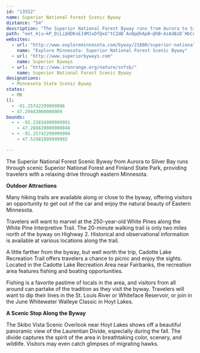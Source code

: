 ```yaml
---
id: "13552"
name: Superior National Forest Scenic Byway
distance: "54"
description: "The Superior National Forest Byway runs from Aurora to Silver Bay through the Superior National Forest and Finland State Park, to the northwest shore of Lake Superior."
path: "eet_H|u~kP_D|Li@dDKxEJdMJxDf@xG^tCZdB`AvBp@hApB~@hB~AzAdBzD`HbCnFnAjE~@lEvArJZhAx@jCh@lDbC`SHlBCxAeAxY]pEoDvWy@hEyAvGiAvGcBxMs@bKk@fFcAjEoA~DcAnByIvS{@jEo@zFU~DCzCpBnw@ClCSdEi@`EuBrGwClEcCfB_Ad@iQ~EsAr@sB`BcFtEsAj@eAVqC?mBe@iAw@mJuJwCgCoAw@iCaAeAScBKmfAJeCr@yAp@aAt@}CjD{@dCmAbEk@xDOrETnM\\xHC~Di@pO?~F`GhqA^lJHrFGzB[pCsE~UO~B@tDRdC^lCfLx^jL|`@v@lDNjALfCpAht@?hK}Exp@iA`MoDxYI~AOxIGlb@E`DQvCw@fEa@`Bw@rBoe@xjAeOb^_BnEcAfE_@vDG|BzB|]dA`OJ`D?jCQfCwDbWsAzGoBrEkr@tsAcA~Aiv@zn@wAfBkAdCcAxDaFx`@e@`CaQln@s@lCqCzOYx@oAfCoLfMqAlCy@~BYzAm@`FA`NW~a@YrEW`Bs@pCs@fBqKpSmFdLaEfG}[lc@iAfBwAvCaAzDq@nFUdFFlBnAtQCdEStE_Ejj@qDlv@[dMHtAJbA|@tDjJbVj@lBRxA^xFMrE{B|[_@rBy@hCqEzKy@~Ci@tCU|C?rBD~B\\`DfKzp@RzCJdEEzCkHjm@i@bD_AdFwBhJmF`ToC|L_@|BUbDi@nLcCbe@eCpUg@lFQlEGfEHxItC~]FlEMlDWfDk@lDkAfDgArB_CvC__@~^gOpNkChBeHlE_OnImA`AoAjBcAvBi@tBk@jDSbEDrDlFfp@RtE`@nQXdDl@fDn@xBr@~A~B~DtNbTx@`Br@xBx@lDh@fHFrBAjAYlGWlCeDnReEp[mAtGmj@~bCgAfGu@~FgDj]wK~lAy@dM_@dJyAv~Aq@|y@GpdAsAxjDw@xb@A`KXpCXhBj@vBn@zAfAjBhBlBx@f@~Al@vBVdSd@`Cd@nBdAp_@j_@fB`Cf@rAd@zAj@xCHdAP`DHdkB_@~kAlEldAnE|_APtMj@txBOhu@?vy@h@dEr@tCz@jCdGzHfMpN~K~NzGfIrHfItLdOlJzJlCbD|DnDpGnGxCrE~@~B|AlIhAv[d@|TSrDi@zDq@~CsArDwElFqLlKgCfDi@fAo@rBkAjFYnBSjEr@~{JCt{AeBfDy@~@iBz@{cB}[cCIgFt@wAj@eCdBwFrF{NxRoPbS_KrMaJrI{JzFmH~BaIfAgJBgEc@cDg@gCs@oEmBaGwCof@sa@wEkCgE{AgHgA}EQcHV_FbAmFvByFxCe]vOiDpBeLnE_Bd@gE@_DaAwCaBcDs@sCWsCd@gGdCmQbJeC`AgX~I}GxAiQrEmCl@iCRmDAyRmCiDIkCVyXrIw[nKuF`CyBvAcBxA{FhG_[b]eN|NoEjFaArAuAfCy@fCo@xCc@pDI|B?jDNzCrAhPTvBL~BPnEEdCOrDiAfG}EzNm@tEQzCKxRD~BMzD[dEm@tDy@~CkAhDqRvb@_DhJcCjJgGpZmEpSiDtMcDbKkErLcJjSwF~JuLnQkJrLgH|Lap@`qAcQv^yC`HwA|GkAjHoAtLaEhn@KxDChLXrK~@xLr@nHh@tFz@lGx@vDbDpQ\\tENpEMbGQxEsBzXYfGE|EJfREzANjIO`f@L`DTfBhC`Yd@`JPtHf@fsA}@lbBLvEEnOPnlBFzMqk@pCsBi@mHcEaDkAu@KkN|@"
websites:
  - url: "http://www.exploreminnesota.com/byway/21880/superior-national-forest"
    name: "Explore Minnesota- Superior National Forest Scenic Byway"
  - url: "http://www.superiorbyways.com"
    name: Superior Byways
  - url: "http://www.ironrange.org/nature/snfsb/"
    name: Superior National Forest Scenic Byway
designations:
  - Minnesota State Scenic Byway
states:
  - MN
ll:
  - -91.25742299999996
  - 47.29443000000009
bounds:
  - - -92.23834999999991
    - 47.288639000000046
  - - -91.25742299999996
    - 47.52981899999992

---
```


The Superior National Forest Scenic Byway from Aurora to Silver Bay runs through scenic Superior National Forest and Finland State Park, providing travelers with a relaxing drive through eastern Minnesota.

__Outdoor Attractions__

Many hiking trails are available along or close to the byway, offering visitors an opportunity to get out of the car and enjoy the natural beauty of Eastern Minnesota.

Travelers will want to marvel at the 250-year-old White Pines along the White Pine Interpretive Trail. The 20-minute walking trail is only two miles north of the byway on Highway 2. Historical and observational information is available at various locations along the trail.

A little farther from the byway, but well worth the trip, Cadotte Lake Recreation Trail offers travelers a chance to picnic and enjoy the sights. Located in the Cadotte Lake Recreation Area near Fairbanks, the recreation area features fishing and boating opportunities.

Fishing is a favorite pastime of locals in the area, and visitors from all around can partake of the tradition as they visit the byway. Travelers will want to dip their lines in the St. Louis River or Whiteface Reservoir, or join in the June Whitewater Walleye Classic in Hoyt Lakes.

__A Scenic Stop Along the Byway__

The Skibo Vista Scenic Overlook near Hoyt Lakes shows off a beautiful panoramic view of the Laurentian Divide, especially during the fall. The divide captures the spirit of the area in breathtaking color, scenery, and wildlife. Visitors may even catch glimpses of migrating hawks.
